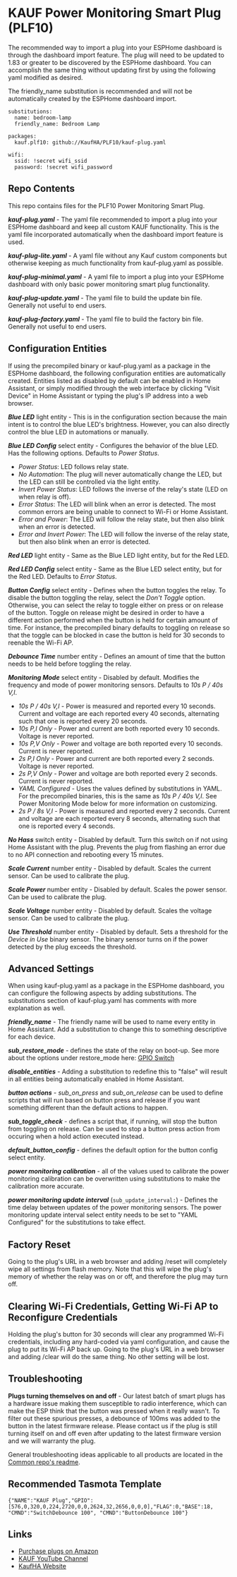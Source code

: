 # KAUF Power Monitoring Smart Plug (PLF10)


The recommended way to import a plug into your ESPHome dashboard is through the dashboard import feature. The plug will need to be updated to 1.83 or greater to be discovered by the ESPHome dashboard. You can accomplish the same thing without updating first by using the following yaml modified as desired.

The friendly_name substitution is recommended and will not be automatically created by the ESPHome dashboard import.

```
substitutions:
  name: bedroom-lamp
  friendly_name: Bedroom Lamp

packages:
  kauf.plf10: github://KaufHA/PLF10/kauf-plug.yaml

wifi:
  ssid: !secret wifi_ssid
  password: !secret wifi_password
```

## Repo Contents

This repo contains files for the PLF10 Power Monitoring Smart Plug.

***kauf-plug.yaml*** - The yaml file recommended to import a plug into your ESPHome dashboard and keep all custom KAUF functionality.  This is the yaml file incorporated automatically when the dashboard import feature is used.

***kauf-plug-lite.yaml*** - A yaml file without any Kauf custom components but otherwise keeping as much functionality from kauf-plug.yaml as possible.

***kauf-plug-minimal.yaml*** - A yaml file to import a plug into your ESPHome dashboard with only basic power monitoring smart plug functionality.

***kauf-plug-update.yaml*** - The yaml file to build the update bin file.  Generally not useful to end users.

***kauf-plug-factory.yaml*** - The yaml file to build the factory bin file.  Generally not useful to end users.


## Configuration Entities
If using the precompiled binary or kauf-plug.yaml as a package in the ESPHome dashboard, the following configuration entities are automatically created.  Entities listed as disabled by default can be enabled in Home Assistant, or simply modified through the web interface by clicking "Visit Device" in Home Assistant or typing the plug's IP address into a web browser.

***Blue LED*** light entity - This is in the configuration section because the main intent is to control the blue LED's brightness.  However, you can also directly control the blue LED in automations or manually.

***Blue LED Config*** select entity - Configures the behavior of the blue LED.  Has the following options.  Defaults to *Power Status*.
- *Power Status*: LED follows relay state.
- *No Automation*: The plug will never automatically change the LED, but the LED can still be controlled via the light entity.
- *Invert Power Status*: LED follows the inverse of the relay's state (LED on when relay is off).
- *Error Status*: The LED will blink when an error is detected.  The most common errors are being unable to connect to Wi-Fi or Home Assistant.
- *Error and Power*: The LED will follow the relay state, but then also blink when an error is detected.
- *Error and Invert Power*: The LED will follow the inverse of the relay state, but then also blink when an error is detected.

***Red LED*** light entity - Same as the Blue LED light entity, but for the Red LED.

***Red LED Config*** select entity - Same as the Blue LED select entity, but for the Red LED.  Defaults to *Error Status*.

***Button Config*** select entity - Defines when the button toggles the relay.  To disable the button toggling the relay, select the *Don't Toggle* option.  Otherwise, you can select the relay to toggle either on press or on release of the button.  Toggle on release might be desired in order to have a different action performed when the button is held for certain amount of time.  For instance, the precompiled binary defaults to toggling on release so that the toggle can be blocked in case the button is held for 30 seconds to reenable the Wi-Fi AP.

***Debounce Time*** number entity - Defines an amount of time that the button needs to be held before toggling the relay.

***Monitoring Mode*** select entity - Disabled by default.  Modifies the frequency and mode of power monitoring sensors.  Defaults to *10s P / 40s V,I*.
- *10s P / 40s V,I* - Power is measured and reported every 10 seconds.  Current and voltage are each reported every 40 seconds, alternating such that one is reported every 20 seconds.
- *10s P,I Only* - Power and current are both reported every 10 seconds.  Voltage is never reported.
- *10s P,V Only* - Power and voltage are both reported every 10 seconds.  Current is never reported.
- *2s P,I Only* - Power and current are both reported every 2 seconds.  Voltage is never reported.
- *2s P,V Only* - Power and voltage are both reported every 2 seconds.  Current is never reported.
- *YAML Configured* - Uses the values defined by substitutions in YAML.  For the precompiled binaries, this is the same as *10s P / 40s V,I*.  See Power Monitoring Mode below for more information on customizing.
- *2s P / 8s V,I* - Power is measured and reported every 2 seconds.  Current and voltage are each reported every 8 seconds, alternating such that one is reported every 4 seconds.

***No Hass*** switch entity - Disabled by default.  Turn this switch on if not using Home Assistant with the plug.  Prevents the plug from flashing an error due to no API connection and rebooting every 15 minutes.

***Scale Current*** number entity - Disabled by default.  Scales the current sensor.  Can be used to calibrate the plug.

***Scale Power*** number entity - Disabled by default.  Scales the power sensor.  Can be used to calibrate the plug.

***Scale Voltage*** number entity - Disabled by default.  Scales the voltage sensor.  Can be used to calibrate the plug.

***Use Threshold*** number entity - Disabled by default.  Sets a threshold for the *Device in Use* binary sensor.  The binary sensor turns on if the power detected by the plug exceeds the threshold.


## Advanced Settings
When using kauf-plug.yaml as a package in the ESPHome dashboard, you can configure the following aspects by adding substitutions.  The substitutions section of kauf-plug.yaml has comments with more explanation as well.

***friendly_name*** - The friendly name will be used to name every entity in Home Assistant.  Add a substitution to change this to something descriptive for each device.

***sub_restore_mode*** - defines the state of the relay on boot-up.  See more about the options under restore_mode here: [GPIO Switch](https://esphome.io/components/switch/gpio.html)

***disable_entities*** - Adding a substitution to redefine this to "false" will result in all entities being automatically enabled in Home Assistant.

***button actions*** - _sub_on_press_ and _sub_on_release_ can be used to define scripts that will run based on button press and release if you want something different than the default actions to happen.

***sub_toggle_check*** - defines a script that, if running, will stop the button from toggling on release.  Can be used to stop a button press action from occuring when a hold action executed instead.

***default_button_config*** - defines the default option for the button config select entity.

***power monitoring calibration*** - all of the values used to calibrate the power monitoring calibration can be overwritten using substitutions to make the calibration more accurate.

***power monitoring update interval*** (`sub_update_interval:`) - Defines the time delay between updates of the power monitoring sensors.  The power monitoring update interval select entity needs to be set to "YAML Configured" for the substitutions to take effect.

## Factory Reset
Going to the plug's URL in a web browser and adding /reset will completely wipe all settings from flash memory.  Note that this will wipe the plug's memory of whether the relay was on or off, and therefore the plug may turn off.

## Clearing Wi-Fi Credentials, Getting Wi-Fi AP to Reconfigure Credentials
Holding the plug's button for 30 seconds will clear any programmed Wi-Fi credentials, including any hard-coded via yaml configuration, and cause the plug to put its Wi-Fi AP back up.  Going to the plug's URL in a web browser and adding /clear will do the same thing.  No other setting will be lost.


## Troubleshooting
**Plugs turning themselves on and off** - Our latest batch of smart plugs has a hardware issue making them susceptible to radio interference, which can make the ESP think that the button was pressed when it really wasn't.  To filter out these spurious presses, a debounce of 100ms was added to the button in the latest firmware release.  Please contact us if the plug is still turning itself on and off even after updating to the latest firmware version and we will warranty the plug.

General troubleshooting ideas applicable to all products are located in the [Common repo's readme](https://github.com/KaufHA/common/blob/main/README.md#troubleshooting).

## Recommended Tasmota Template

```
{"NAME":"KAUF Plug","GPIO":[576,0,320,0,224,2720,0,0,2624,32,2656,0,0,0],"FLAG":0,"BASE":18, "CMND":"SwitchDebounce 100", "CMND":"ButtonDebounce 100"}
```

## Links
- [Purchase plugs on Amazon](https://www.amazon.com/dp/B09JQ3LRHB)
- [KAUF YouTube Channel](https://www.youtube.com/channel/UCjgziIA-lXmcqcMIm8HDnYg)
- [KaufHA Website](https://kaufha.com/plf10)
